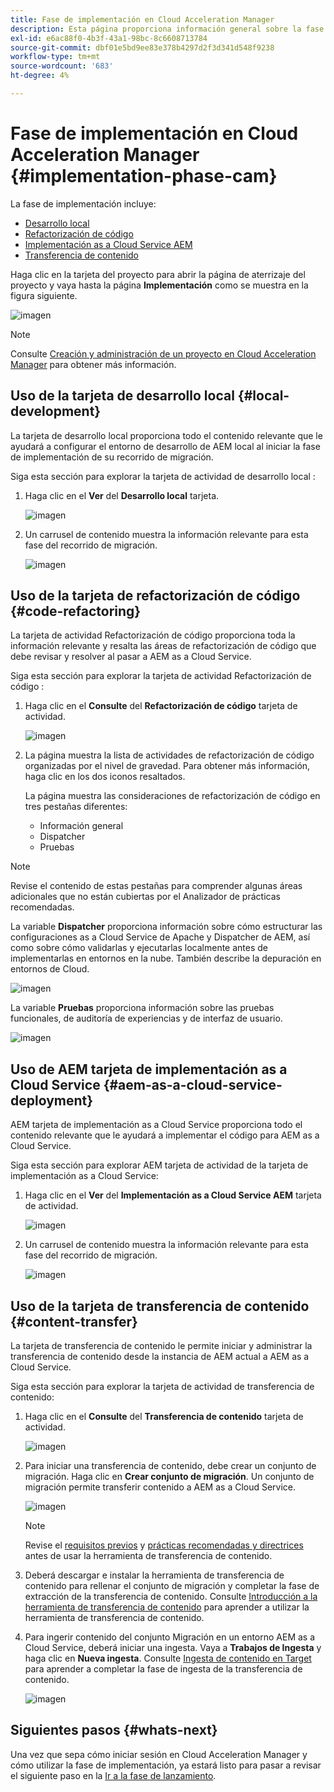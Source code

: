 ```yaml
---
title: Fase de implementación en Cloud Acceleration Manager
description: Esta página proporciona información general sobre la fase de implementación en Cloud Acceleration Manager.
exl-id: e6ac88f0-4b3f-43a1-98bc-8c6608713784
source-git-commit: dbf01e5bd9ee83e378b4297d2f3d341d548f9238
workflow-type: tm+mt
source-wordcount: '683'
ht-degree: 4%

---
```


# Fase de implementación en Cloud Acceleration Manager {#implementation-phase-cam}

La fase de implementación incluye:

* [Desarrollo local](#local-development)
* [Refactorización de código](#code-refactoring)
* [Implementación as a Cloud Service AEM](#aem-as-a-cloud-service-deployment)
* [Transferencia de contenido](#content-transfer)


Haga clic en la tarjeta del proyecto para abrir la página de aterrizaje del proyecto y vaya hasta la página **Implementación** como se muestra en la figura siguiente.

![imagen](/help/journey-migration/cloud-acceleration-manager/assets/implementation-1.png)

>[!NOTE]
>Consulte [Creación y administración de un proyecto en Cloud Acceleration Manager](https://experienceleague.adobe.com/docs/experience-manager-cloud-service/moving/cloud-acceleration-manager/using-cam/getting-started-cam.html?lang=en#create-project) para obtener más información.


## Uso de la tarjeta de desarrollo local {#local-development}

La tarjeta de desarrollo local proporciona todo el contenido relevante que le ayudará a configurar el entorno de desarrollo de AEM local al iniciar la fase de implementación de su recorrido de migración.

Siga esta sección para explorar la tarjeta de actividad de desarrollo local :

1. Haga clic en el **Ver** del **Desarrollo local** tarjeta.

   ![imagen](/help/journey-migration/cloud-acceleration-manager/assets/implementation-2.png)

1. Un carrusel de contenido muestra la información relevante para esta fase del recorrido de migración.

   ![imagen](/help/journey-migration/cloud-acceleration-manager/assets/implementation-3.png)


## Uso de la tarjeta de refactorización de código {#code-refactoring}

La tarjeta de actividad Refactorización de código proporciona toda la información relevante y resalta las áreas de refactorización de código que debe revisar y resolver al pasar a AEM as a Cloud Service.

Siga esta sección para explorar la tarjeta de actividad Refactorización de código :

1. Haga clic en el **Consulte** del **Refactorización de código** tarjeta de actividad.

   ![imagen](/help/journey-migration/cloud-acceleration-manager/assets/implementation-4.png)

1. La página muestra la lista de actividades de refactorización de código organizadas por el nivel de gravedad. Para obtener más información, haga clic en los dos iconos resaltados.

   La página muestra las consideraciones de refactorización de código en tres pestañas diferentes:

   * Información general
   * Dispatcher
   * Pruebas

>[!NOTE]
>Revise el contenido de estas pestañas para comprender algunas áreas adicionales que no están cubiertas por el Analizador de prácticas recomendadas.

La variable **Dispatcher** proporciona información sobre cómo estructurar las configuraciones as a Cloud Service de Apache y Dispatcher de AEM, así como sobre cómo validarlas y ejecutarlas localmente antes de implementarlas en entornos en la nube. También describe la depuración en entornos de Cloud.

![imagen](/help/journey-migration/cloud-acceleration-manager/assets/coderefactoring-2.png)

La variable **Pruebas** proporciona información sobre las pruebas funcionales, de auditoría de experiencias y de interfaz de usuario.

![imagen](/help/journey-migration/cloud-acceleration-manager/assets/coderefactoring-3.png)


## Uso de AEM tarjeta de implementación as a Cloud Service {#aem-as-a-cloud-service-deployment}

AEM tarjeta de implementación as a Cloud Service proporciona todo el contenido relevante que le ayudará a implementar el código para AEM as a Cloud Service.

Siga esta sección para explorar AEM tarjeta de actividad de la tarjeta de implementación as a Cloud Service:

1. Haga clic en el **Ver** del **Implementación as a Cloud Service AEM** tarjeta de actividad.

   ![imagen](/help/journey-migration/cloud-acceleration-manager/assets/implementation-6.png)

1. Un carrusel de contenido muestra la información relevante para esta fase del recorrido de migración.

   ![imagen](/help/journey-migration/cloud-acceleration-manager/assets/aem-deployment-card.png)


## Uso de la tarjeta de transferencia de contenido {#content-transfer}

La tarjeta de transferencia de contenido le permite iniciar y administrar la transferencia de contenido desde la instancia de AEM actual a AEM as a Cloud Service.

Siga esta sección para explorar la tarjeta de actividad de transferencia de contenido:

1. Haga clic en el **Consulte** del **Transferencia de contenido** tarjeta de actividad.

   ![imagen](/help/journey-migration/cloud-acceleration-manager/assets/contenttransfer-1.png)

1. Para iniciar una transferencia de contenido, debe crear un conjunto de migración. Haga clic en **Crear conjunto de migración**. Un conjunto de migración permite transferir contenido a AEM as a Cloud Service.

   ![imagen](/help/journey-migration/cloud-acceleration-manager/assets/contenttransfer-2.png)

   >[!NOTE]
   >Revise el [requisitos previos](https://experienceleague.adobe.com/docs/experience-manager-cloud-service/moving/cloud-migration/content-transfer-tool/prerequisites-content-transfer-tool.html?lang=en) y [prácticas recomendadas y directrices](https://experienceleague.adobe.com/docs/experience-manager-cloud-service/moving/cloud-migration/content-transfer-tool/overview-content-transfer-tool.html?lang=en) antes de usar la herramienta de transferencia de contenido.

1. Deberá descargar e instalar la herramienta de transferencia de contenido para rellenar el conjunto de migración y completar la fase de extracción de la transferencia de contenido. Consulte [Introducción a la herramienta de transferencia de contenido](https://experienceleague.adobe.com/docs/experience-manager-cloud-service/content/migration-journey/cloud-migration/content-transfer-tool/getting-started-content-transfer-tool.html?lang=es) para aprender a utilizar la herramienta de transferencia de contenido.

1. Para ingerir contenido del conjunto Migración en un entorno AEM as a Cloud Service, deberá iniciar una ingesta. Vaya a **Trabajos de Ingesta** y haga clic en **Nueva ingesta**. Consulte [Ingesta de contenido en Target](https://experienceleague.adobe.com/docs/experience-manager-cloud-service/content/migration-journey/cloud-migration/content-transfer-tool/ingesting-content.html?lang=en) para aprender a completar la fase de ingesta de la transferencia de contenido.

   ![imagen](/help/journey-migration/cloud-acceleration-manager/assets/contenttransfer-3.png)

<!--### Estimating Content Transfer Time {#calculating}

A Content Transfer Tool calculator has been provided to estimate how long it could take to complete the content transfer activity. You can use the content repository size slider to select the size that applies to your project. The transfer times vary for the extraction and ingestion phases. 

   ![image](/help/journey-migration/cloud-acceleration-manager/assets/contenttransfer-4.png)

   >[!NOTE]
   >These times are estimates only. Factor such as network speeds and time to scale up instances have not been accounted for in these estimates.

To estimate the size of the AEM Repository, you can run the Disk Usage report under `http://HOST:PORT/etc/reports/diskusage.html`. 

You can also estimate the size of specific repository paths by using the `path` parameter, for example, `http://HOST:PORT/etc/reports/diskusage.html?path=/content/dam`. -->

## Siguientes pasos {#whats-next}

Una vez que sepa cómo iniciar sesión en Cloud Acceleration Manager y cómo utilizar la fase de implementación, ya estará listo para pasar a revisar el siguiente paso en la [Ir a la fase de lanzamiento](https://experienceleague.adobe.com/docs/experience-manager-cloud-service/moving/cloud-acceleration-manager/using-cam/cam-golive-phase.html?lang=en).
